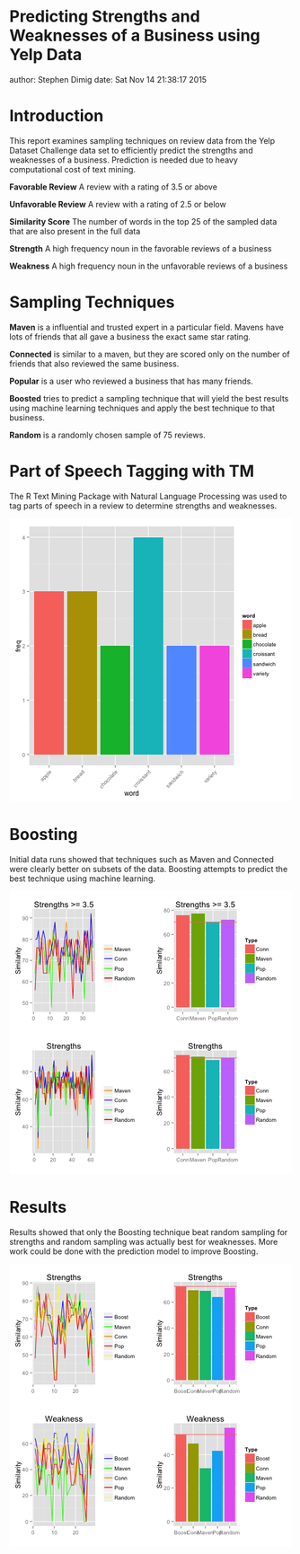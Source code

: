 


Predicting Strengths and Weaknesses of a Business using Yelp Data
========================================================
author: Stephen Dimig
date: Sat Nov 14 21:38:17 2015

Introduction
========================================================
This report examines sampling techniques on review data from the Yelp Dataset Challenge data set to efficiently predict the strengths and weaknesses of a business. Prediction is needed due to heavy computational cost of text mining. 

**Favorable Review** A review with a rating of 3.5 or above

**Unfavorable Review** A review with a rating of 2.5 or below

**Similarity Score** The number of words in the top 25 of the sampled data that are also present in the full data

**Strength** A high frequency noun in the favorable reviews of a business

**Weakness** A high frequency noun in the unfavorable reviews of a business


Sampling Techniques
========================================================
**Maven** is a influential and trusted expert in a particular field. Mavens have lots of friends that all gave a business the exact same star rating.

**Connected** is similar to a maven, but they are scored only on the number of friends that also reviewed the same business.

**Popular** is a user who reviewed a business that has many friends.

**Boosted** tries to predict a sampling technique that will yield the best results using machine learning techniques and apply the best technique to that business.

**Random** is a randomly chosen sample of 75 reviews.


Part of Speech Tagging with TM
========================================================
The R Text Mining Package with Natural Language Processing was used to tag parts of speech in a review to determine strengths and weaknesses.

![plot of chunk unnamed-chunk-2](report-figure/unnamed-chunk-2-1.png) 

Boosting
========================================================
Initial data runs showed that techniques such as Maven and Connected were clearly better on subsets of the data. Boosting attempts to predict the best technique using machine learning.

![plot of chunk unnamed-chunk-3](report-figure/unnamed-chunk-3-1.png) 

Results
========================================================
Results showed that only the Boosting technique beat random sampling for strengths and random sampling was actually best for weaknesses. More work could be done with the prediction model to improve Boosting.

![plot of chunk unnamed-chunk-4](report-figure/unnamed-chunk-4-1.png) 


